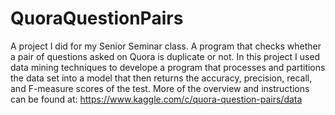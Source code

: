 # QuoraQuestionPairs
A project I did for my Senior Seminar class. A program that checks whether a pair of questions asked on Quora is duplicate or not. In this project I used data mining techniques to develope a program that processes and partitions the data set into a model that then returns the accuracy, precision, recall, and F-measure scores of the test. More of the overview and instructions can be found at: https://www.kaggle.com/c/quora-question-pairs/data
